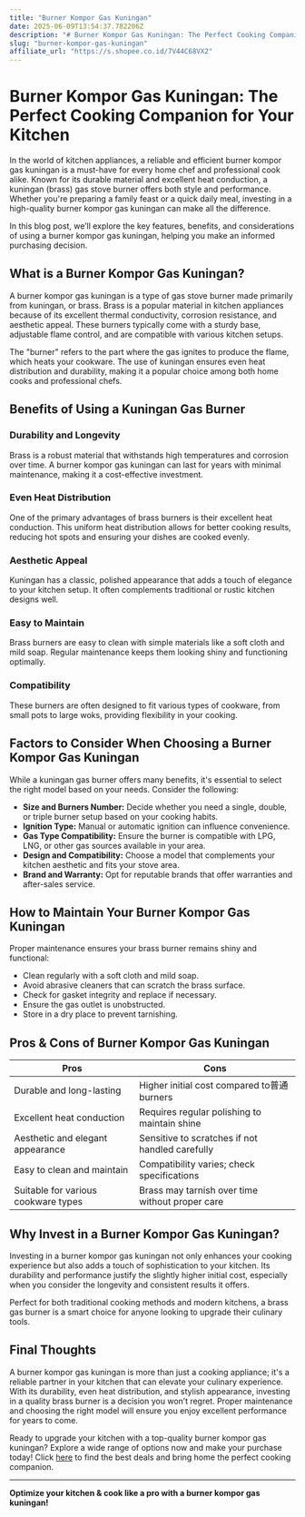 ```yaml
---
title: "Burner Kompor Gas Kuningan"
date: 2025-06-09T13:54:37.782206Z
description: "# Burner Kompor Gas Kuningan: The Perfect Cooking Companion for Your Kitchen..."
slug: "burner-kompor-gas-kuningan"
affiliate_url: "https://s.shopee.co.id/7V44C68VX2"
---
```

# Burner Kompor Gas Kuningan: The Perfect Cooking Companion for Your Kitchen

In the world of kitchen appliances, a reliable and efficient burner kompor gas kuningan is a must-have for every home chef and professional cook alike. Known for its durable material and excellent heat conduction, a kuningan (brass) gas stove burner offers both style and performance. Whether you're preparing a family feast or a quick daily meal, investing in a high-quality burner kompor gas kuningan can make all the difference.

In this blog post, we’ll explore the key features, benefits, and considerations of using a burner kompor gas kuningan, helping you make an informed purchasing decision.

## What is a Burner Kompor Gas Kuningan?

A burner kompor gas kuningan is a type of gas stove burner made primarily from kuningan, or brass. Brass is a popular material in kitchen appliances because of its excellent thermal conductivity, corrosion resistance, and aesthetic appeal. These burners typically come with a sturdy base, adjustable flame control, and are compatible with various kitchen setups.

The "burner" refers to the part where the gas ignites to produce the flame, which heats your cookware. The use of kuningan ensures even heat distribution and durability, making it a popular choice among both home cooks and professional chefs.

## Benefits of Using a Kuningan Gas Burner

### Durability and Longevity

Brass is a robust material that withstands high temperatures and corrosion over time. A burner kompor gas kuningan can last for years with minimal maintenance, making it a cost-effective investment.

### Even Heat Distribution

One of the primary advantages of brass burners is their excellent heat conduction. This uniform heat distribution allows for better cooking results, reducing hot spots and ensuring your dishes are cooked evenly.

### Aesthetic Appeal

Kuningan has a classic, polished appearance that adds a touch of elegance to your kitchen setup. It often complements traditional or rustic kitchen designs well.

### Easy to Maintain

Brass burners are easy to clean with simple materials like a soft cloth and mild soap. Regular maintenance keeps them looking shiny and functioning optimally.

### Compatibility

These burners are often designed to fit various types of cookware, from small pots to large woks, providing flexibility in your cooking.

## Factors to Consider When Choosing a Burner Kompor Gas Kuningan

While a kuningan gas burner offers many benefits, it's essential to select the right model based on your needs. Consider the following:

- **Size and Burners Number:** Decide whether you need a single, double, or triple burner setup based on your cooking habits.
- **Ignition Type:** Manual or automatic ignition can influence convenience.
- **Gas Type Compatibility:** Ensure the burner is compatible with LPG, LNG, or other gas sources available in your area.
- **Design and Compatibility:** Choose a model that complements your kitchen aesthetic and fits your stove area.
- **Brand and Warranty:** Opt for reputable brands that offer warranties and after-sales service.

## How to Maintain Your Burner Kompor Gas Kuningan

Proper maintenance ensures your brass burner remains shiny and functional:

- Clean regularly with a soft cloth and mild soap.
- Avoid abrasive cleaners that can scratch the brass surface.
- Check for gasket integrity and replace if necessary.
- Ensure the gas outlet is unobstructed.
- Store in a dry place to prevent tarnishing.

## Pros & Cons of Burner Kompor Gas Kuningan

| Pros                                              | Cons                                              |
|---------------------------------------------------|--------------------------------------------------|
| Durable and long-lasting                         | Higher initial cost compared to普通 burners       |
| Excellent heat conduction                        | Requires regular polishing to maintain shine     |
| Aesthetic and elegant appearance                | Sensitive to scratches if not handled carefully |
| Easy to clean and maintain                       | Compatibility varies; check specifications      |
| Suitable for various cookware types              | Brass may tarnish over time without proper care |

## Why Invest in a Burner Kompor Gas Kuningan?

Investing in a burner kompor gas kuningan not only enhances your cooking experience but also adds a touch of sophistication to your kitchen. Its durability and performance justify the slightly higher initial cost, especially when you consider the longevity and consistent results it offers.

Perfect for both traditional cooking methods and modern kitchens, a brass gas burner is a smart choice for anyone looking to upgrade their culinary tools.

## Final Thoughts

A burner kompor gas kuningan is more than just a cooking appliance; it's a reliable partner in your kitchen that can elevate your culinary experience. With its durability, even heat distribution, and stylish appearance, investing in a quality brass burner is a decision you won’t regret. Proper maintenance and choosing the right model will ensure you enjoy excellent performance for years to come.

Ready to upgrade your kitchen with a top-quality burner kompor gas kuningan? Explore a wide range of options now and make your purchase today! Click [here](https://s.shopee.co.id/7V44C68VX2) to find the best deals and bring home the perfect cooking companion.

---

**Optimize your kitchen & cook like a pro with a burner kompor gas kuningan!**